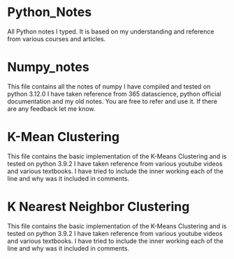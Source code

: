 # Python_Notes
All Python notes I typed. It is based on my understanding and reference from various courses and articles.

# Numpy_notes
This file contains all the notes of numpy I have compiled and tested on python 3.12.0
I have taken reference from 365 datascience, python official documentation and my old notes. 
You are free to refer and use it.
If there are any feedback let me know.

# K-Mean Clustering
This file contains the basic implementation of the K-Means Clustering and is tested on python 3.9.2
I have taken reference from various youtube videos and various textbooks.
I have tried to include the inner working each of the  line and why was it included in comments.

# K Nearest Neighbor Clustering
This file contains the basic implementation of the K-Means Clustering and is tested on python 3.9.2
I have taken reference from various youtube videos and various textbooks.
I have tried to include the inner working each of the  line and why was it included in comments.
